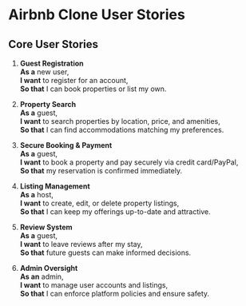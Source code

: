 # Airbnb Clone User Stories

## Core User Stories

1. **Guest Registration**  
   **As a** new user,  
   **I want** to register for an account,  
   **So that** I can book properties or list my own.  

2. **Property Search**  
   **As a** guest,  
   **I want** to search properties by location, price, and amenities,  
   **So that** I can find accommodations matching my preferences.  

3. **Secure Booking & Payment**  
   **As a** guest,  
   **I want** to book a property and pay securely via credit card/PayPal,  
   **So that** my reservation is confirmed immediately.  

4. **Listing Management**  
   **As a** host,  
   **I want** to create, edit, or delete property listings,  
   **So that** I can keep my offerings up-to-date and attractive.  

5. **Review System**  
   **As a** guest,  
   **I want** to leave reviews after my stay,  
   **So that** future guests can make informed decisions.  

6. **Admin Oversight**  
   **As an** admin,  
   **I want** to manage user accounts and listings,  
   **So that** I can enforce platform policies and ensure safety.  


